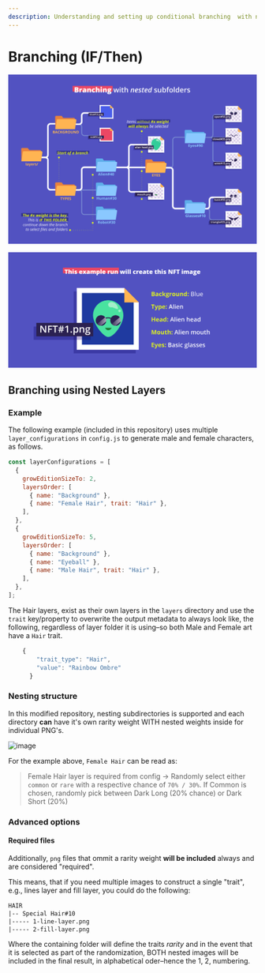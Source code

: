 ```yaml
---
description: Understanding and setting up conditional branching  with nested folders.
---
```


# Branching (IF/Then)

![Diagram provided by @juanicarmesi](<../.gitbook/assets/Branching with nested folders (1) (1) (1).png>)

![Diagram provided by @juanicarmesi](<../.gitbook/assets/Branching result.png>)

## Branching using Nested Layers



### Example

The following example (included in this repository) uses multiple `layer_configurations` in `config.js` to generate male and female characters, as follows.

```javascript
const layerConfigurations = [
  {
    growEditionSizeTo: 2,
    layersOrder: [
      { name: "Background" },
      { name: "Female Hair", trait: "Hair" },
    ],
  },
  {
    growEditionSizeTo: 5,
    layersOrder: [
      { name: "Background" },
      { name: "Eyeball" },
      { name: "Male Hair", trait: "Hair" },
    ],
  },
];
```

The Hair layers, exist as their own layers in the `layers` directory and use the `trait` key/property to overwrite the output metadata to always look like, the following, regardless of layer folder it is using–so both Male and Female art have a `Hair` trait.

```js
    {
        "trait_type": "Hair",
        "value": "Rainbow Ombre"
      }
```

### Nesting structure

In this modified repository, nesting subdirectories is supported and each directory **can** have it's own rarity weight WITH nested weights inside for individual PNG's.

![image](https://user-images.githubusercontent.com/2608893/136727619-779221c2-0ec1-42a2-a1c6-144ba4587035.png)

For the example above, `Female Hair` can be read as:

> Female Hair layer is required from config -> Randomly select either `common` or `rare` with a respective chance of `70% / 30%`. If Common is chosen, randomly pick between Dark Long (20% chance) or Dark Short (20%)

### Advanced options

#### Required files

Additionally, `png` files that ommit a rarity weight **will be included** always and are considered "required".

This means, that if you need multiple images to construct a single "trait", e.g., lines layer and fill layer, you could do the following:

```
HAIR
|-- Special Hair#10
|----- 1-line-layer.png
|----- 2-fill-layer.png
```

Where the containing folder will define the traits _rarity_ and in the event that it is selected as part of the randomization, BOTH nested images will be included in the final result, in alphabetical oder–hence the 1, 2, numbering.
